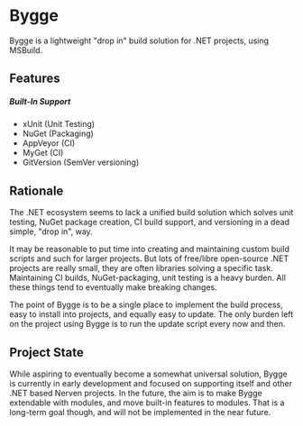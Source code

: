 # Bygge

Bygge is a lightweight "drop in" build solution for .NET projects, using MSBuild.

## Features

##### Built-In Support
- xUnit (Unit Testing)
- NuGet (Packaging)
- AppVeyor (CI)
- MyGet (CI)
- GitVersion (SemVer versioning)

## Rationale

The .NET ecosystem seems to lack a unified build solution which solves unit testing, NuGet package creation, CI build support, and versioning in a dead simple, "drop in", way.

It may be reasonable to put time into creating and maintaining custom build scripts and such for larger projects. But lots of free/libre open-source .NET projects are really small, they are often libraries solving a specific task. Maintaining CI builds, NuGet-packaging, unit testing is a heavy burden. All these things tend to eventually make breaking changes.

The point of Bygge is to be a single place to implement the build process, easy to install into projects, and equally easy to update. The only burden left on the project using Bygge is to run the update script every now and then.

## Project State

While aspiring to eventually become a somewhat universal solution, Bygge is currently in early development and focused on supporting itself and other .NET based Nerven projects. In the future, the aim is to make Bygge extendable with modules, and move built-in features to modules. That is a long-term goal though, and will not be implemented in the near future.
